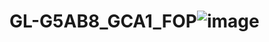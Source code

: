 # GL-G5AB8_GCA1_FOP![image](https://user-images.githubusercontent.com/8144523/194743133-16717c2a-3cfb-4af0-9355-d9e5b368a8ff.png)
